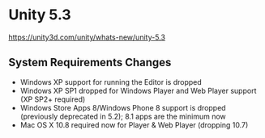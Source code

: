 # Unity 5.3
https://unity3d.com/unity/whats-new/unity-5.3

## System Requirements Changes

<ul>
<li>Windows XP support for running the Editor is dropped</li>
<li>Windows XP SP1 dropped for Windows Player and Web Player support (XP SP2+ required)</li>
<li>Windows Store Apps 8/Windows Phone 8 support is dropped (previously deprecated in 5.2); 8.1 apps are the minimum now</li>
<li>Mac OS X 10.8 required now for Player &amp; Web Player (dropping 10.7)</li>
</ul>
